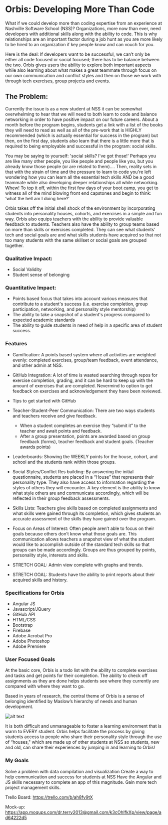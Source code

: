 # Orbis: Developing More Than Code

What if we could develop more than coding expertise from an experience at Nashville Software School (NSS)? Organizations, more now than ever, need developers with additional skills along with the ability to code. This is why relationships are an important factor during a job hunt as you are more likely to be hired to an organization if key people know and can vouch for you.

Here is the deal: If developers want to be successful, we can’t only be either all code focused or social focused; there has to be balance between the two. Orbis gives users the ability to explore both important aspects while also learning about what makes a great teammate through focus on our own communication and conflict styles and then on those we work with through tech exercises, group projects and events.
## The Problem:
Currently the issue is as a new student at NSS it can be somewhat overwhelming to hear that we will need to both learn to code and balance networking in order to have positive impact on our future careers. About a month before the program begins, students get a link with a list of the books they will need to read as well as all of the pre-work that is HIGHLY recommended (which is actually essential for success in the program) but then, on the first day, students also learn that there is a little more that is required to being employable and successful in the program: social skills.

You may be saying to yourself: 'social skills? I've got those!' Perhaps you are like many other people, you like people and people like you, but you already know those people (or are related to them)…. Then, reality sets in that with the strain of time and the pressure to learn to code you're left wondering how you can learn all the essential tech skills AND be a good teammate while also developing deeper relationships all while networking. Whew! To top it off, within the first few days of your boot camp, you get to witness all of the mind blowing front end capstones and begin to think: ‘what the hell am I doing here?’

Orbis takes off the initial shell shock of the environment by incorporating students into personality houses, cohorts, and exercises in a simple and fun way. Orbis also equips teachers with the ability to provide valuable feedback to students. Teachers also have the ability to group teams based on more than skills or exercises completed. They can see what students’ tech and social goals are and what skills students have acquired so that not too many students with the same skillset or social goals are grouped together.

### Qualitative Impact:
- Social Validity
- Student sense of belonging

### Quantitative Impact:
- Points based focus that takes into account various measures that contribute to a student's success (i.e. exercise completion, group participation, networking, and personality style mentorship)
- The ability to take a snapshot of a student's progress compared to expected academic standards
- The ability to guide students in need of help in a specific area of student success.

### Features
- Gamification: A points based system where all activities are weighted evenly: completed exercises, group/team feedback, event attendance, and other admin at NSS.

- GitHub Integration: A lot of time is wasted searching through repos for exercise completion, grading, and it can be hard to keep up with the amount of exercises that are completed. Nevermind to option to get feedback on exercises and acknowledgement they have been reviewed.
- Tips to get started with GitHub
- Teacher-Student-Peer Communication: There are two ways students and teachers receive and give feedback. 
  - When a student completes an exercise they “submit it” to the teacher and await points and feedback. 
  - After a group presentation, points are awarded based on group feedback (forms), teacher feedback  and student goals. (Teacher awards points)
- Leaderboards: Showing the WEEKLY points for the house, cohort, and school and the students rank within those groups.
- Social Styles/Conflict Res building: By answering the initial questionnaire, students are placed in a “House” that represents their personality type. They also have access to information regarding the styles of others they will encounter. A key element is the ability to know what style others are and communicate accordingly, which will be reflected in their group feedback assessments.
- Skills Lists: Teachers give skills based on completed assignments and what skills were gained through its completion, which gives students an accurate assessment of the skills they have gained over the program.
- Focus on Areas of Interest: Often people aren’t able to focus on their goals because others don’t know what those goals are. This communication allows teachers a snapshot view of what the student would like to accomplish outside of the standard tech skills so that groups can be made accordingly. Groups are thus grouped by points, personality style, interests and skills.
- STRETCH GOAL: Admin view complete with graphs and trends.
- STRETCH GOAL: Students have the ability to print reports about their acquired skills and history.

### Specifications for Orbis
- Angular JS
- Javascript/JQuery
- GitHub API
- HTML/CSS
- Bootstrap
- Firebase
- Adobe Acrobat Pro
- Adobe Photoshop
- Adobe Premiere

### User Focused Goals
At the basic core, Orbis is a todo list with the ability to complete exercises and tasks and get points for their completion. The ability to check off assignments as they are done helps students see where they currently are compared with where they want to go.

Based in years of research, the central theme of Orbis is a sense of belonging identified by Maslow’s hierarchy of needs and human development. 

![alt text](https://upload.wikimedia.org/wikipedia/commons/6/60/Maslow%27s_Hierarchy_of_Needs.svg)

It is both difficult and unmanageable to foster a learning environment that is warm to EVERY student. Orbis helps facilitate the process by giving students access to people who share their personality style through the use of  “houses," which are made up of other students at NSS so students, new and old, can share their experiences by jumping in and learning to Orbis!

### My Goals
Solve a problem with data compilation and visualization
Create a way to help communication and success for students at NSS
Have the Angular and JS skills necessary to complete an app of this magnitude. 
Gain more tech project management skills.

Trello Board:
https://trello.com/b/ah8fv9tX

Mock-up:
https://app.moqups.com/dr.terry2013@gmail.com/k3cOhIfkXp/view/page/ad64222d5

